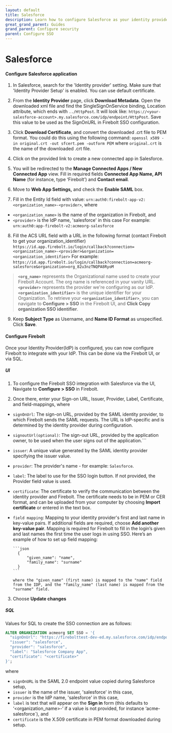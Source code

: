 ```yaml
---
layout: default
title: Salesforce
description: Learn how to configure Salesforce as your identity provider to work with SSO authentication for Firebolt. 
great_grand_parent: Guides
grand_parent: Configure security
parent: Configure SSO
---
```


# Salesforce

#### Configure Salesforce application

1. In Salesforce, search for the 'Identity provider' setting. Make sure that 'Identity Provider Setup' is enabled. You can use default certificate. 

2. From the **Identity Provider** page, click **Download Metadata**. Open the downloaded xml file and find the SingleSignOnService binding, Location attribute, which ends with `../HttpPost`. It will look like: `https://<your-salesforce-account>.my.salesforce.com/idp/endpoint/HttpPost`. Save this value to be used as the SignOnURL in Firebolt SSO configuration.
3. Click **Download Certificate**, and convert the downloaded .crt file to PEM format. You could do this using the following command:
```openssl x509 -in original.crt -out sfcert.pem -outform PEM```
where ```original.crt``` is the name of the downloaded .crt file.
4. Click on the provided link to create a new connected app in Salesforce. 
5. You will be redirected to the **Manage Connected Apps / New Connected App** view. Fill in required fields **Connected App Name, API Name** (for instance, type ‘Firebolt’) and **Contact email**.
6. Move to **Web App Settings,** and check the **Enable SAML** box.
7. Fill in the Entity Id field with value: `urn:auth0:firebolt-app-v2:<organization_name>-<provider>`, 
where
- ```<organization_name>``` is the name of the organization in Firebolt, and 
- ```<provider>``` is the IdP name, 'salesforce' in this case
For example: 
`urn:auth0:app-firebolt-v2:acmeorg-salesforce`

8. Fill the ACS URL field with a URL in the following format (contact Firebolt to get your organization_identifier) `https://id.app.firebolt.io/login/callback?connection=<organization_name>-<provider>&organization=<organization_identifier>`
For example:
`https://id.app.firebolt.io/login/callback?connection=acmeorg-salesforce&organization=org_82u3nzTNQPA8RyoM`
> **`<org_name>`** represents the Organizational name used to create your Firebolt Account. The org name is referenced in your vanity URL.  
> **`<provider>`** represents the provider we're configuring as our IdP.
> **`<organization_identifier>`** is the unique identifier for your Organization. To retrieve your **`<organization_identifier>`**, you can navigate to **Configure > SSO** in the Firebolt UI, and **Click Copy organization SSO identifier**. 


9. Keep **Subject Type** as Username, and **Name ID Format** as unspecified. Click **Save**.

#### Configure Firebolt 
Once your Identity Provider(IdP) is configured, you can now configure Firebolt to integrate with your IdP. This can be done via the Firebolt UI, or via SQL.

##### UI
1. To configure the Firebolt SSO integration with Salesforce via the UI, Navigate to **Configure > SSO** in Firebolt. 

2. Once there, enter your Sign-on URL, Issuer, Provider, Label, Certificate, and field-mappings, where 

- ```signOnUrl```: The sign-on URL, provided by the SAML identity provider, to which Firebolt sends the SAML requests. The URL is IdP-specific and is determined by the identity provider during configuration.
- ```signoutUrl(optional)```: The sign-out URL, provided by the application owner, to be used when the user signs out of the application.```
- ```issuer```: A unique value generated by the SAML identity provider specifying the issuer value.
- ```provider```: The provider's name - for example: ```Salesforce```. 
- ```label```: The label to use for the SSO login button. If not provided, the Provider field value is used. 
- ```certificate```: The certificate to verify the communication between the identity provider and Firebolt. The certificate needs to be in PEM or CER format, and can be uploaded from your computer by choosing **Import certificate** or entered in the text box.
- ```field mapping```: Mapping to your identity provider's first and last name in key-value pairs. If additional fields are required, choose **Add another key-value pair**. Mapping is required for Firebolt to fill in the login’s given and last names the first time the user logs in using SSO. 
      Here’s an example of how to set up field mapping:

      ```json  
        {
            "given_name": "name",
            "family_name": "surname"
        }
      ```

      where the "given_name" (first name) is mapped to the "name" field from the IDP, and the "family_name" (last name) is mapped from the "surname" field.
3. Choose **Update changes**

##### SQL

Values for SQL to create the SSO connection are as follows:
```sql
ALTER ORGANIZATION acmeorg SET SSO = '{
  "signOnUrl": "https://firebolttest-dev-ed.my.salesforce.com/idp/endpoint/HttpPost",
  "issuer": "salesforce",
  "provider": "salesforce",
  "label": "Salesforce Company App",
  "certificate": "<certificate>"
}';
```

where 
- ```signOnURL``` is the SAML 2.0 endpoint value copied during Salesforce setup, 
- ```issuer``` is the name of the issuer, 'salesforce' in this case,
- ```provider``` is the IdP name, 'salesforce' in this case,
- ```label``` is text that will appear on the **Sign in** form (this defaults to ‘<organization_name>-<provider>’ if a value is not provided, for instance ‘acme-salesforce`), and 
- ```certificate``` is the X.509 certificate in PEM format downloaded during setup.
